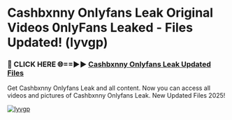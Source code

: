 # Cashbxnny Onlyfans Leak Original Videos 0nlyFans Leaked - Files Updated! (lyvgp)

<h3>🔴 CLICK HERE 🌐==►► <a href="https://tinyurl.com/x26r9saj" rel="nofollow">Cashbxnny Onlyfans Leak Updated Files</a></h3>

Get Cashbxnny Onlyfans Leak and all content. Now you can access all videos and pictures of Cashbxnny Onlyfans Leak. New Updated Files 2025!

[![lyvgp](https://i.imgur.com/LkgZPqh.gif)](https://tinyurl.com/x26r9saj)
